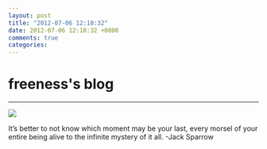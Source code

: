 ```yaml
---
layout: post
title: "2012-07-06 12:18:32"
date: 2012-07-06 12:18:32 +0800
comments: true
categories: 
---
```


# freeness's blog

----------

![](http://okqmqrbgo.bkt.clouddn.com/201207061218321.jpg)

>
It’s better to not know which moment may be your last, every morsel of your entire being alive to the infinite mystery of it all. -Jack Sparrow
